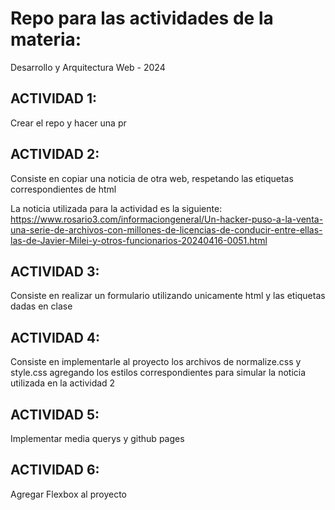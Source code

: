 
# Repo para las actividades de la materia:

Desarrollo y Arquitectura Web - 2024

## ACTIVIDAD 1:
Crear el repo y hacer una pr

## ACTIVIDAD 2:
Consiste en copiar una noticia de otra web, respetando las etiquetas correspondientes de html

La noticia utilizada para la actividad es la siguiente: https://www.rosario3.com/informaciongeneral/Un-hacker-puso-a-la-venta-una-serie-de-archivos-con-millones-de-licencias-de-conducir-entre-ellas-las-de-Javier-Milei-y-otros-funcionarios-20240416-0051.html

## ACTIVIDAD 3:
Consiste en realizar un formulario utilizando unicamente html y las etiquetas dadas en clase

## ACTIVIDAD 4:
Consiste en implementarle al proyecto los archivos de normalize.css y style.css agregando los estilos correspondientes para simular la noticia utilizada en la actividad 2

## ACTIVIDAD 5:
Implementar media querys y github pages

## ACTIVIDAD 6:
Agregar Flexbox al proyecto